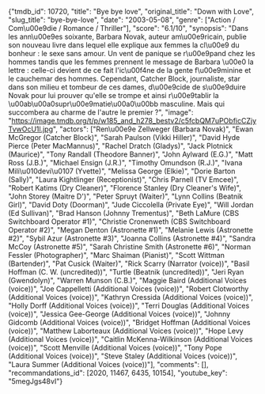 {"tmdb_id": 10720, "title": "Bye bye love", "original_title": "Down with Love", "slug_title": "bye-bye-love", "date": "2003-05-08", "genre": ["Action / Com\u00e9die / Romance / Thriller"], "score": "6.1/10", "synopsis": "Dans les ann\u00e9es soixante, Barbara Novak, auteur am\u00e9ricain, publie son nouveau livre dans lequel elle explique aux femmes la cl\u00e9 du bonheur : le sexe sans amour. Un vent de panique se r\u00e9pand chez les hommes tandis que les femmes prennent le message de Barbara \u00e0 la lettre : celle-ci devient de ce fait l'ic\u00f4ne de la gente f\u00e9minine et le cauchemar des hommes. Cependant, Catcher Block, journaliste, star dans son milieu et tombeur de ces dames, d\u00e9cide de s\u00e9duire Novak pour lui prouver qu'elle se trompe et ainsi r\u00e9tablir la \u00ab\u00a0supr\u00e9matie\u00a0\u00bb masculine. Mais qui succombera au charme de l'autre le premier ?", "image": "https://image.tmdb.org/t/p/w185_and_h278_bestv2/c5fcbQM7uPObficCZjyTvwOcU1l.jpg", "actors": ["Ren\u00e9e Zellweger (Barbara Novak)", "Ewan McGregor (Catcher Block)", "Sarah Paulson (Vikki Hiller)", "David Hyde Pierce (Peter MacMannus)", "Rachel Dratch (Gladys)", "Jack Plotnick (Maurice)", "Tony Randall (Theodore Banner)", "John Aylward (E.G.)", "Matt Ross (J.B.)", "Michael Ensign (J.R.)", "Timothy Omundson (R.J.)", "Ivana Mili\u010devi\u0107 (Yvette)", "Melissa George (Elkie)", "Dorie Barton (Sally)", "Laura Kightlinger (Receptionist)", "Chris Parnell (TV Emcee)", "Robert Katims (Dry Cleaner)", "Florence Stanley (Dry Cleaner's Wife)", "John Storey (Maitre D')", "Peter Spruyt (Waiter)", "Lynn Collins (Beatnik Girl)", "David Doty (Doorman)", "Jude Ciccolella (Private Eye)", "Will Jordan (Ed Sullivan)", "Brad Hanson (Johnny Trementus)", "Beth LaMure (CBS Switchboard Operator #1)", "Christie Cronenweth (CBS Switchboard Operator #2)", "Megan Denton (Astronette #1)", "Melanie Lewis (Astronette #2)", "Sybil Azur (Astronette #3)", "Joanna Collins (Astronette #4)", "Sandra McCoy (Astronette #5)", "Sarah Christine Smith (Astronette #6)", "Norman Fessler (Photographer)", "Marc Shaiman (Pianist)", "Scott Wittman (Bartender)", "Pat Cusick (Waiter)", "Rick Scarry (Narrator (voice))", "Basil Hoffman (C. W. (uncredited))", "Turtle (Beatnik (uncredited))", "Jeri Ryan (Gwendolyn)", "Warren Munson (C.B.)", "Maggie Baird (Additional Voices (voice))", "Joe Cappelletti (Additional Voices (voice))", "Robert Clotworthy (Additional Voices (voice))", "Kathryn Cressida (Additional Voices (voice))", "Holly Dorff (Additional Voices (voice))", "Terri Douglas (Additional Voices (voice))", "Jessica Gee-George (Additional Voices (voice))", "Johnny Gidcomb (Additional Voices (voice))", "Bridget Hoffman (Additional Voices (voice))", "Matthew Laborteaux (Additional Voices (voice))", "Hope Levy (Additional Voices (voice))", "Caitlin McKenna-Wilkinson (Additional Voices (voice))", "Scott Menville (Additional Voices (voice))", "Tony Pope (Additional Voices (voice))", "Steve Staley (Additional Voices (voice))", "Laura Summer (Additional Voices (voice))"], "comments": [], "recommandations_id": [2020, 11467, 6435, 10154], "youtube_key": "5megJgs48vI"}